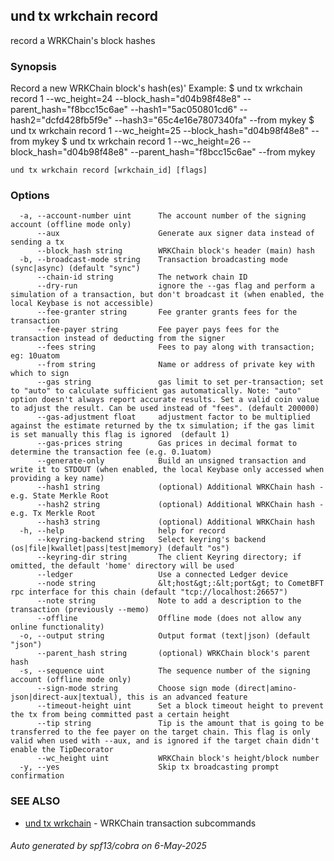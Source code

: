 ## und tx wrkchain record

record a WRKChain's block hashes

### Synopsis

Record a new WRKChain block's hash(es)'
Example:
$ und tx wrkchain record 1 --wc_height=24 --block_hash="d04b98f48e8" --parent_hash="f8bcc15c6ae" --hash1="5ac050801cd6" --hash2="dcfd428fb5f9e" --hash3="65c4e16e7807340fa" --from mykey
$ und tx wrkchain record 1 --wc_height=25 --block_hash="d04b98f48e8" --from mykey
$ und tx wrkchain record 1 --wc_height=26 --block_hash="d04b98f48e8" --parent_hash="f8bcc15c6ae" --from mykey

```
und tx wrkchain record [wrkchain_id] [flags]
```

### Options

```
  -a, --account-number uint      The account number of the signing account (offline mode only)
      --aux                      Generate aux signer data instead of sending a tx
      --block_hash string        WRKChain block's header (main) hash
  -b, --broadcast-mode string    Transaction broadcasting mode (sync|async) (default "sync")
      --chain-id string          The network chain ID
      --dry-run                  ignore the --gas flag and perform a simulation of a transaction, but don't broadcast it (when enabled, the local Keybase is not accessible)
      --fee-granter string       Fee granter grants fees for the transaction
      --fee-payer string         Fee payer pays fees for the transaction instead of deducting from the signer
      --fees string              Fees to pay along with transaction; eg: 10uatom
      --from string              Name or address of private key with which to sign
      --gas string               gas limit to set per-transaction; set to "auto" to calculate sufficient gas automatically. Note: "auto" option doesn't always report accurate results. Set a valid coin value to adjust the result. Can be used instead of "fees". (default 200000)
      --gas-adjustment float     adjustment factor to be multiplied against the estimate returned by the tx simulation; if the gas limit is set manually this flag is ignored  (default 1)
      --gas-prices string        Gas prices in decimal format to determine the transaction fee (e.g. 0.1uatom)
      --generate-only            Build an unsigned transaction and write it to STDOUT (when enabled, the local Keybase only accessed when providing a key name)
      --hash1 string             (optional) Additional WRKChain hash - e.g. State Merkle Root
      --hash2 string             (optional) Additional WRKChain hash - e.g. Tx Merkle Root
      --hash3 string             (optional) Additional WRKChain hash
  -h, --help                     help for record
      --keyring-backend string   Select keyring's backend (os|file|kwallet|pass|test|memory) (default "os")
      --keyring-dir string       The client Keyring directory; if omitted, the default 'home' directory will be used
      --ledger                   Use a connected Ledger device
      --node string              &lt;host&gt;:&lt;port&gt; to CometBFT rpc interface for this chain (default "tcp://localhost:26657")
      --note string              Note to add a description to the transaction (previously --memo)
      --offline                  Offline mode (does not allow any online functionality)
  -o, --output string            Output format (text|json) (default "json")
      --parent_hash string       (optional) WRKChain block's parent hash
  -s, --sequence uint            The sequence number of the signing account (offline mode only)
      --sign-mode string         Choose sign mode (direct|amino-json|direct-aux|textual), this is an advanced feature
      --timeout-height uint      Set a block timeout height to prevent the tx from being committed past a certain height
      --tip string               Tip is the amount that is going to be transferred to the fee payer on the target chain. This flag is only valid when used with --aux, and is ignored if the target chain didn't enable the TipDecorator
      --wc_height uint           WRKChain block's height/block number
  -y, --yes                      Skip tx broadcasting prompt confirmation
```

### SEE ALSO

* [und tx wrkchain](und_tx_wrkchain.md)	 - WRKChain transaction subcommands

###### Auto generated by spf13/cobra on 6-May-2025
